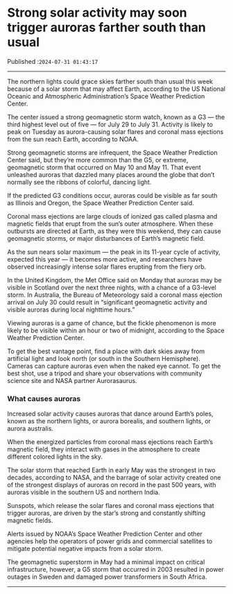 # Strong solar activity may soon trigger auroras farther south than usual

Published :`2024-07-31 01:43:17`

---

The northern lights could grace skies farther south than usual this week because of a solar storm that may affect Earth, according to the US National Oceanic and Atmospheric Administration’s Space Weather Prediction Center.

The center issued a strong geomagnetic storm watch, known as a G3 — the third highest level out of five — for July 29 to July 31. Activity is likely to peak on Tuesday as aurora-causing solar flares and coronal mass ejections from the sun reach Earth, according to NOAA.

Strong geomagnetic storms are infrequent, the Space Weather Prediction Center said, but they’re more common than the G5, or extreme, geomagnetic storm that occurred on May 10 and May 11. That event unleashed auroras that dazzled many places around the globe that don’t normally see the ribbons of colorful, dancing light.

If the predicted G3 conditions occur, auroras could be visible as far south as Illinois and Oregon, the Space Weather Prediction Center said.

Coronal mass ejections are large clouds of ionized gas called plasma and magnetic fields that erupt from the sun’s outer atmosphere. When these outbursts are directed at Earth, as they were this weekend, they can cause geomagnetic storms, or major disturbances of Earth’s magnetic field.

As the sun nears solar maximum — the peak in its 11-year cycle of activity, expected this year — it becomes more active, and researchers have observed increasingly intense solar flares erupting from the fiery orb.

In the United Kingdom, the Met Office said on Monday that auroras may be visible in Scotland over the next three nights, with a chance of a G3-level storm. In Australia, the Bureau of Meteorology said a coronal mass ejection arrival on July 30 could result in “significant geomagnetic activity and visible auroras during local nighttime hours.”

Viewing auroras is a game of chance, but the fickle phenomenon is more likely to be visible within an hour or two of midnight, according to the Space Weather Prediction Center.

To get the best vantage point, find a place with dark skies away from artificial light and look north (or south in the Southern Hemisphere). Cameras can capture auroras even when the naked eye cannot. To get the best shot, use a tripod and share your observations with community science site and NASA partner Aurorasaurus.

### What causes auroras

Increased solar activity causes auroras that dance around Earth’s poles, known as the northern lights, or aurora borealis, and southern lights, or aurora australis.

When the energized particles from coronal mass ejections reach Earth’s magnetic field, they interact with gases in the atmosphere to create different colored lights in the sky.

The solar storm that reached Earth in early May was the strongest in two decades, according to NASA, and the barrage of solar activity created one of the strongest displays of auroras on record in the past 500 years, with auroras visible in the southern US and northern India.

Sunspots, which release the solar flares and coronal mass ejections that trigger auroras, are driven by the star’s strong and constantly shifting magnetic fields.

Alerts issued by NOAA’s Space Weather Prediction Center and other agencies help the operators of power grids and commercial satellites to mitigate potential negative impacts from a solar storm.

The geomagnetic superstorm in May had a minimal impact on critical infrastructure, however, a G5 storm that occurred in 2003 resulted in power outages in Sweden and damaged power transformers in South Africa.

---

